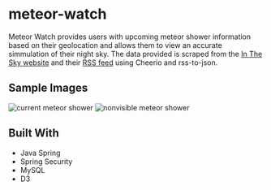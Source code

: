 # meteor-watch

Meteor Watch provides users with upcoming meteor shower information based on their geolocation and allows them to view an accurate simmulation of their night sky. The data provided is scraped from the [In The Sky website](https://in-the-sky.org/) and their [RSS feed](https://in-the-sky.org/rss.php?feed=meteors&latitude=47.60621&longitude=-122.33207&timezone=America/Los_Angeles) using Cheerio and rss-to-json.

## Sample Images

![current meteor shower](https://i.imgur.com/X3Z9vEs.png)
![nonvisible meteor shower](https://i.imgur.com/Cj72802.png)

## Built With

* Java Spring
* Spring Security
* MySQL
* D3
